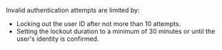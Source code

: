 Invalid authentication attempts are limited by:

- Locking out the user ID after not more than 10 attempts.
- Setting the lockout duration to a minimum of 30 minutes or until the user's identity is confirmed.